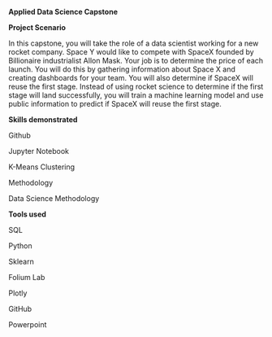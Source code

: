 **Applied Data Science Capstone**

**Project Scenario**

In this capstone, you will take the role of a data scientist working for a new rocket company. Space Y would like to compete with SpaceX founded by Billionaire industrialist Allon Mask. Your job is to determine the price of each launch. You will do this by gathering information about Space X and creating dashboards for your team. You will also determine if SpaceX will reuse the first stage. Instead of using rocket science to determine if the first stage will land successfully, you will train a machine learning model and use public information to predict if SpaceX will reuse the first stage.

**Skills demonstrated**

Github

Jupyter Notebook

K-Means Clustering

Methodology

Data Science Methodology



**Tools used**

SQL

Python

Sklearn

Folium Lab

Plotly

GitHub

Powerpoint
